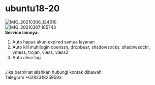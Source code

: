 # ubuntu18-20
![IMG_20210308_124810](https://user-images.githubusercontent.com/56117745/110280136-e2533980-800c-11eb-9c8b-46457910ac4b.jpg)
<br>
![IMG_20210307_185743](https://user-images.githubusercontent.com/56117745/110238978-1aa83880-7f77-11eb-97c9-8b15be0e5fc8.jpg)
<br>
**Service lainnya:**
1. Auto hapus akun expired semua layanan
2. Auto kill multilogin openssh, dropbear, shadowsocks, shadowsockr, vmess, trojan, vless, vless2
3. Auto clear log
<br>
Jika berminat silahkan hubungi kontak dibawah:
<br>
Telegram +6282318259593
